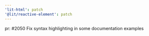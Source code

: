 ```yaml
---
'lit-html': patch
'@lit/reactive-element': patch
---
```


pr: #2050 Fix syntax highlighting in some documentation examples
